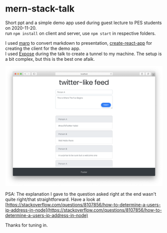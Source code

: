 # mern-stack-talk

Short ppt and a simple demo app used during guest lecture to PES students on 2020-11-20.  
run `npm install` on client and server, use `npm start` in respective folders.

I used [marp](https://marpit.marp.app/) to convert markdown to presentation, [create-react-app](https://reactjs.org/docs/create-a-new-react-app.html#create-react-app) for creating the client for the demo app.  
I used [Expose](https://beyondco.de/docs/expose/introduction) during the talk to create a tunnel to my machine. The setup is a bit complex, but this is the best one afaik.

![Demo App screenshot](assets/demo-app-screengrab.png)

PSA: The explanation I gave to the question asked right at the end wasn't quite right/that straightforward. Have a look at [https://stackoverflow.com/questions/8107856/how-to-determine-a-users-ip-address-in-node](https://stackoverflow.com/questions/8107856/how-to-determine-a-users-ip-address-in-node)


Thanks for tuning in.
